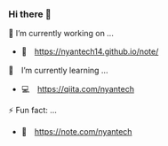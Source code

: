 ### Hi there 👋

🔭 I’m currently working on ...

- 📝　https://nyantech14.github.io/note/

🌱　I’m currently learning ...

- 💻　https://qiita.com/nyantech

⚡ Fun fact: ...

- 📔　https://note.com/nyantech


<!--
**nyantech14/nyantech14** is a ✨ _special_ ✨ repository because its `README.md` (this file) appears on your GitHub profile.

Here are some ideas to get you started:

- 👯 I’m looking to collaborate on ...
- 🤔 I’m looking for help with ...
- 💬 Ask me about ...
- 📫 How to reach me: ...
- 😄 Pronouns: ...
-->
